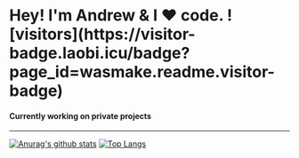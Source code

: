 <h1>Hey! I'm Andrew & I ❤️ code. ![visitors](https://visitor-badge.laobi.icu/badge?page_id=wasmake.readme.visitor-badge)</h1>
<h4>Currently working on private projects</h4>
<hr>

<!--
**wasmake/wasmake** is a ✨ _special_ ✨ repository because its `README.md` (this file) appears on your GitHub profile.

Here are some ideas to get you started:

- 🔭 I’m currently working on ...
- 🌱 I’m currently learning ...
- 👯 I’m looking to collaborate on ...
- 🤔 I’m looking for help with ...
- 💬 Ask me about ...
- 📫 How to reach me: ...
- 😄 Pronouns: ...
- ⚡ Fun fact: ...
-->

[![Anurag's github stats](https://github-readme-stats.vercel.app/api?username=wasmake&count_private=true)](https://github.com/anuraghazra/github-readme-stats)
[![Top Langs](https://github-readme-stats.vercel.app/api/top-langs/?username=wasmake&layout=compact)](https://github.com/anuraghazra/github-readme-stats)
